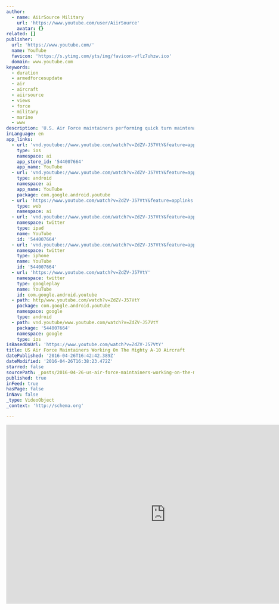 ```yaml
---
author:
  - name: AiirSource Military
    url: 'https://www.youtube.com/user/AiirSource'
    avatar: {}
related: []
publisher:
  url: 'https://www.youtube.com/'
  name: YouTube
  favicon: 'https://s.ytimg.com/yts/img/favicon-vflz7uhzw.ico'
  domain: www.youtube.com
keywords:
  - duration
  - armedforcesupdate
  - air
  - aircraft
  - aiirsource
  - views
  - force
  - military
  - marine
  - www
description: 'U.S. Air Force maintainers performing quick turn maintenance on A-10C Thunderbolt II aircraft returning from a sea patrolling mission in the vicinity of Scarborough Shoal in the South China Sea, west of the Philippines. AiirSource Military covers events and missions from the United States Armed Forces: Army, Navy, Marine Corps, Air Force, and Coast Guard.'
inLanguage: en
app_links:
  - url: 'vnd.youtube://www.youtube.com/watch?v=ZdZV-J57VtY&feature=applinks'
    type: ios
    namespace: ai
    app_store_id: '544007664'
    app_name: YouTube
  - url: 'vnd.youtube://www.youtube.com/watch?v=ZdZV-J57VtY&feature=applinks'
    type: android
    namespace: ai
    app_name: YouTube
    package: com.google.android.youtube
  - url: 'https://www.youtube.com/watch?v=ZdZV-J57VtY&feature=applinks'
    type: web
    namespace: ai
  - url: 'vnd.youtube://www.youtube.com/watch?v=ZdZV-J57VtY&feature=applinks'
    namespace: twitter
    type: ipad
    name: YouTube
    id: '544007664'
  - url: 'vnd.youtube://www.youtube.com/watch?v=ZdZV-J57VtY&feature=applinks'
    namespace: twitter
    type: iphone
    name: YouTube
    id: '544007664'
  - url: 'https://www.youtube.com/watch?v=ZdZV-J57VtY'
    namespace: twitter
    type: googleplay
    name: YouTube
    id: com.google.android.youtube
  - path: http/www.youtube.com/watch?v=ZdZV-J57VtY
    package: com.google.android.youtube
    namespace: google
    type: android
  - path: vnd.youtube/www.youtube.com/watch?v=ZdZV-J57VtY
    package: '544007664'
    namespace: google
    type: ios
isBasedOnUrl: 'https://www.youtube.com/watch?v=ZdZV-J57VtY'
title: US Air Force Maintainers Working On The Mighty A-10 Aircraft
datePublished: '2016-04-26T16:42:42.389Z'
dateModified: '2016-04-26T16:38:23.472Z'
starred: false
sourcePath: _posts/2016-04-26-us-air-force-maintainers-working-on-the-mighty-a-10-aircraft.md
published: true
inFeed: true
hasPage: false
inNav: false
_type: VideoObject
_context: 'http://schema.org'

---
```

<iframe src="https://cdn.embedly.com/widgets/media.html?src=https%3A%2F%2Fwww.youtube.com%2Fembed%2FZdZV-J57VtY%3Ffeature%3Doembed&amp;url=https%3A%2F%2Fwww.youtube.com%2Fwatch%3Fv%3DZdZV-J57VtY&amp;image=https%3A%2F%2Fi.ytimg.com%2Fvi%2FZdZV-J57VtY%2Fhqdefault.jpg&amp;key=b7d04c9b404c499eba89ee7072e1c4f7&amp;type=text%2Fhtml&amp;schema=youtube" width="854" height="480" scrolling="no" frameborder="0" allowfullscreen="" style=""></iframe>